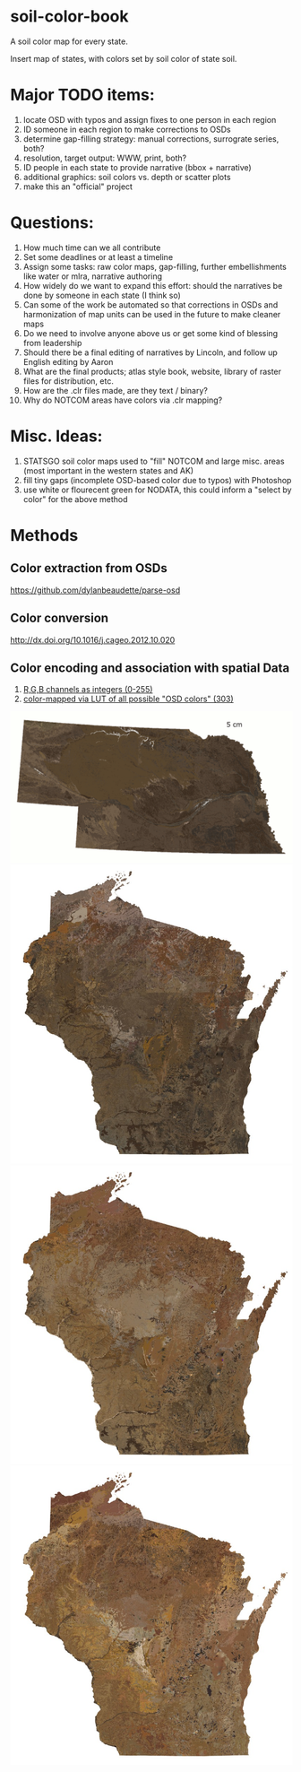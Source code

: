 # soil-color-book
A soil color map for every state.

Insert map of states, with colors set by soil color of state soil.

# Major TODO items:
 1. locate OSD with typos and assign fixes to one person in each region
 2. ID someone in each region to make corrections to OSDs
 3. determine gap-filling strategy: manual corrections, surrograte series, both?
 4. resolution, target output: WWW, print, both?
 5. ID people in each state to provide narrative (bbox + narrative)
 6. additional graphics: soil colors vs. depth or scatter plots
 7. make this an "official" project

# Questions:
 1. How much time can we all contribute 
 2. Set some deadlines or at least a timeline
 3. Assign some tasks: raw color maps, gap-filling, further embellishments like water or mlra, narrative authoring
 4. How widely do we want to expand this effort: should the narratives be done by someone in each state (I think so)
 5. Can some of the work be automated so that corrections in OSDs and harmonization of map units can be used in the future to make cleaner maps
 6. Do we need to involve anyone above us or get some kind of blessing from leadership
 7. Should there be a final editing of narratives by Lincoln, and follow up English editing by Aaron
 8. What are the final products; atlas style book, website, library of raster files for distribution, etc.
 9. How are the .clr files made, are they text / binary?
 10. Why do NOTCOM areas have colors via .clr mapping?


# Misc. Ideas:
 1. STATSGO soil color maps used to "fill" NOTCOM and large misc. areas (most important in the western states and AK)
 2. fill tiny gaps (incomplete OSD-based color due to typos) with Photoshop
 3. use white or flourecent green for NODATA, this could inform a "select by color" for the above method

# Methods

## Color extraction from OSDs
https://github.com/dylanbeaudette/parse-osd


## Color conversion
http://dx.doi.org/10.1016/j.cageo.2012.10.020


## Color encoding and association with spatial Data

  1. [R,G,B channels as integers (0-255)](https://github.com/ncss-tech/soil-color-book/blob/master/R/slice-colors.R)
  2. [color-mapped via LUT of all possible "OSD colors" (303)](https://github.com/ncss-tech/soil-color-book/blob/master/R/color-table-method.R)



![](https://github.com/ncss-tech/soil-color-book/raw/master/static-images/NE_colors.gif)
![](https://github.com/ncss-tech/soil-color-book/raw/master/static-images/WI-10-preview.jpg)
![](https://github.com/ncss-tech/soil-color-book/raw/master/static-images/WI-25-preview.jpg)
![](https://github.com/ncss-tech/soil-color-book/raw/master/static-images/WI-75-preview.jpg)

